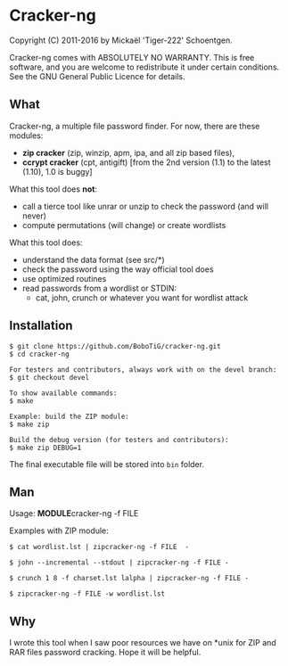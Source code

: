 Cracker-ng
==========

Copyright (C) 2011-2016 by Mickaël 'Tiger-222' Schoentgen.

Cracker-ng comes with ABSOLUTELY NO WARRANTY.
This is free software, and you are welcome to redistribute it under
certain conditions. See the GNU General Public Licence for details.


What
----

Cracker-ng, a multiple file password finder.
For now, there are these modules:

* **zip cracker** (zip, winzip, apm, ipa, and all zip based files),
* **ccrypt cracker** (cpt, antigift) [from the 2nd version (1.1) to the latest (1.10), 1.0 is buggy]

What this tool does **not**:

* call a tierce tool like unrar or unzip to check the password (and will never)
* compute permutations (will change) or create wordlists

What this tool does:

* understand the data format (see src/*)
* check the password using the way official tool does
* use optimized routines
* read passwords from a wordlist or STDIN:
	- cat, john, crunch or whatever you want for wordlist attack


Installation
---

    $ git clone https://github.com/BoboTiG/cracker-ng.git
    $ cd cracker-ng

    For testers and contributors, always work with on the devel branch:
    $ git checkout devel

    To show available commands:
    $ make

    Example: build the ZIP module:
    $ make zip

    Build the debug version (for testers and contributors):
    $ make zip DEBUG=1

The final executable file will be stored into `bin` folder.


Man
---

Usage: **MODULE**cracker-ng -f FILE

Examples with ZIP module:


	$ cat wordlist.lst | zipcracker-ng -f FILE  -

	$ john --incremental --stdout | zipcracker-ng -f FILE -

	$ crunch 1 8 -f charset.lst lalpha | zipcracker-ng -f FILE -

	$ zipcracker-ng -f FILE -w wordlist.lst

Why
---

I wrote this tool when I saw poor resources we have on *unix for ZIP and
RAR files password cracking. Hope it will be helpful.
